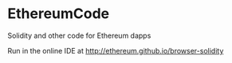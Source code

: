 # EthereumCode
Solidity and other code for Ethereum dapps

Run in the online IDE at http://ethereum.github.io/browser-solidity
